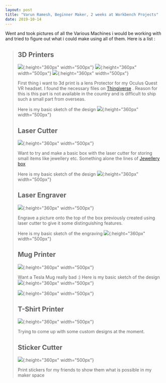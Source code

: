 ```yaml
---
layout: post
title: "Varun Ramesh, Beginner Maker, 2 weeks at Workbench Projects"
date: 2019-10-14
---
```

Went and took pictures of all the Various Machines i would be working with and tried to figure out what i could make using all of them. Here is a list :
>
>## 3D Printers ## 
>
>![](/Images/Week03/3DPrinter1.jpg){:height="360px" width="500px"}
>![](/Images/Week03/3DPrinter2.jpg){:height="360px" width="500px"}
>![](/Images/Week03/3DPrinter3.jpg){:height="360px" width="500px"}
>
>First thing i want to 3d print is a lens Protector for my Oculus Quest VR headset. I found the necessary files on [Thingiverse](https://www.thingiverse.com/thing:3653631) . Reason for this is this part is not available in the country and is difficult to ship such a small part from overseas.
>
>Here is my basic sketch of the design ![](/Images/Week03/QuestSpacer.jpg){:height="360px" width="500px"}
>  
>## Laser Cutter ##
>
>![](/Images/Week03/LaserCutter.jpg){:height="360px" width="500px"}
>
>Want to try and make a basic box with the laser cutter for storing small items like jewellery etc.
>Something alone the lines of [Jewellery box](https://in.pinterest.com/pin/155303887160277693/)
>
>Here is my basic sketch of the design ![](/Images/Week03/BoxSketch.jpg){:height="360px" width="500px"}
>  
>## Laser Engraver ##
>
>![](/Images/Week03/LaserEngraver.jpg){:height="360px" width="500px"}
>
>Engrave a picture onto the top of the box previously created using laser cutter to give it some distinguishing features.
>
>Here is my basic sketch of the engraving ![](/Images/Week03/BoxEngraving.jpg){:height="360px" width="500px"}
>
>## Mug Printer ##
>
>![](/Images/Week03/MugPrinter.jpg){:height="360px" width="500px"}
>
>Want a Tesla Mug really bad :)
>Here is my basic sketch of the design ![](/Images/Week03/MugSketch.jpg){:height="360px" width="500px"}
>  
>![](/Images/Week03/teslamug.jpg){:height="360px" width="500px"}
>
>## T-Shirt Printer ##
>
>![](/Images/Week03/TshirtPrinter.jpg){:height="360px" width="500px"}
>
>Trying to come up with some custom designs at the moment.
>
>## Sticker Cutter ##
>
>![](/Images/Week03/StickerCutter.jpg){:height="360px" width="500px"}
>
>Print stickers for my friends to show them what is possible in my maker space
>
